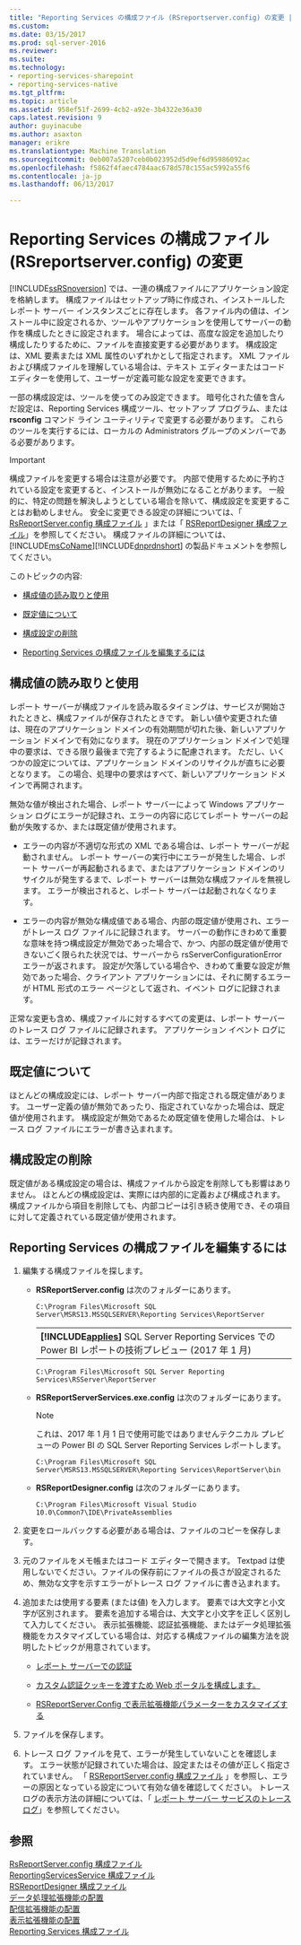 ```yaml
---
title: "Reporting Services の構成ファイル (RSreportserver.config) の変更 |Microsoft ドキュメント"
ms.custom: 
ms.date: 03/15/2017
ms.prod: sql-server-2016
ms.reviewer: 
ms.suite: 
ms.technology:
- reporting-services-sharepoint
- reporting-services-native
ms.tgt_pltfrm: 
ms.topic: article
ms.assetid: 958ef51f-2699-4cb2-a92e-3b4322e36a30
caps.latest.revision: 9
author: guyinacube
ms.author: asaxton
manager: erikre
ms.translationtype: Machine Translation
ms.sourcegitcommit: 0eb007a5207ceb0b023952d5d9ef6d95986092ac
ms.openlocfilehash: f5862f4faec4784aac678d578c155ac5992a55f6
ms.contentlocale: ja-jp
ms.lasthandoff: 06/13/2017

---
```

# <a name="modify-a-reporting-services-configuration-file-rsreportserverconfig"></a>Reporting Services の構成ファイル (RSreportserver.config) の変更
  [!INCLUDE[ssRSnoversion](../../includes/ssrsnoversion-md.md)] では、一連の構成ファイルにアプリケーション設定を格納します。 構成ファイルはセットアップ時に作成され、インストールしたレポート サーバー インスタンスごとに存在します。 各ファイル内の値は、インストール中に設定されるか、ツールやアプリケーションを使用してサーバーの動作を構成したときに設定されます。 場合によっては、高度な設定を追加したり構成したりするために、ファイルを直接変更する必要があります。 構成設定は、XML 要素または XML 属性のいずれかとして指定されます。 XML ファイルおよび構成ファイルを理解している場合は、テキスト エディターまたはコード エディターを使用して、ユーザーが定義可能な設定を変更できます。  
  
 一部の構成設定は、ツールを使ってのみ設定できます。 暗号化された値を含んだ設定は、Reporting Services 構成ツール、セットアップ プログラム、または **rsconfig** コマンド ライン ユーティリティで変更する必要があります。 これらのツールを実行するには、ローカルの Administrators グループのメンバーである必要があります。  
  
> [!IMPORTANT]  
>  構成ファイルを変更する場合は注意が必要です。 内部で使用するために予約されている設定を変更すると、インストールが無効になることがあります。 一般的に、特定の問題を解決しようとしている場合を除いて、構成設定を変更することはお勧めしません。 安全に変更できる設定の詳細については、「 [RsReportServer.config 構成ファイル](../../reporting-services/report-server/rsreportserver-config-configuration-file.md) 」または「 [RSReportDesigner 構成ファイル](../../reporting-services/report-server/rsreportdesigner-configuration-file.md)」を参照してください。 構成ファイルの詳細については、 [!INCLUDE[msCoName](../../includes/msconame-md.md)][!INCLUDE[dnprdnshort](../../includes/dnprdnshort-md.md)] の製品ドキュメントを参照してください。  
  
 このトピックの内容:  
  
-   [構成値の読み取りと使用](#bkmk_read_values)  
  
-   [既定値について](#bkmk_default_values)  
  
-   [構成設定の削除](#bkmk_delete_config_settings)  
  
-   [Reporting Services の構成ファイルを編集するには](#bkmk_edit_configuation_file)  
  
##  <a name="bkmk_read_values"></a> 構成値の読み取りと使用  
 レポート サーバーが構成ファイルを読み取るタイミングは、サービスが開始されたときと、構成ファイルが保存されたときです。 新しい値や変更された値は、現在のアプリケーション ドメインの有効期間が切れた後、新しいアプリケーション ドメインで有効になります。 現在のアプリケーション ドメインで処理中の要求は、できる限り最後まで完了するように配慮されます。 ただし、いくつかの設定については、アプリケーション ドメインのリサイクルが直ちに必要となります。 この場合、処理中の要求はすべて、新しいアプリケーション ドメインで再開されます。  
  
 無効な値が検出された場合、レポート サーバーによって Windows アプリケーション ログにエラーが記録され、エラーの内容に応じてレポート サーバーの起動が失敗するか、または既定値が使用されます。  
  
-   エラーの内容が不適切な形式の XML である場合は、レポート サーバーが起動されません。 レポート サーバーの実行中にエラーが発生した場合、レポート サーバーが再起動されるまで、またはアプリケーション ドメインのリサイクルが発生するまで、レポート サーバーは無効な構成ファイルを無視します。 エラーが検出されると、レポート サーバーは起動されなくなります。  
  
-   エラーの内容が無効な構成値である場合、内部の既定値が使用され、エラーがトレース ログ ファイルに記録されます。 サーバーの動作にきわめて重要な意味を持つ構成設定が無効であった場合で、かつ、内部の既定値が使用できないごく限られた状況では、サーバーから rsServerConfigurationError エラーが返されます。 設定が欠落している場合や、きわめて重要な設定が無効であった場合、クライアント アプリケーションには、それに関するエラーが HTML 形式のエラー ページとして返され、イベント ログに記録されます。  
  
 正常な変更も含め、構成ファイルに対するすべての変更は、レポート サーバーのトレース ログ ファイルに記録されます。 アプリケーション イベント ログには、エラーだけが記録されます。  
  
##  <a name="bkmk_default_values"></a> 既定値について  
 ほとんどの構成設定には、レポート サーバー内部で指定される既定値があります。 ユーザー定義の値が無効であったり、指定されていなかった場合は、既定値が使用されます。 構成設定が無効であるため既定値を使用した場合は、トレース ログ ファイルにエラーが書き込まれます。  
  
##  <a name="bkmk_delete_config_settings"></a> 構成設定の削除  
 既定値がある構成設定の場合は、構成ファイルから設定を削除しても影響はありません。 ほとんどの構成設定は、実際には内部的に定義および構成されます。 構成ファイルから項目を削除しても、内部コピーは引き続き使用でき、その項目に対して定義されている既定値が使用されます。  
  
##  <a name="bkmk_edit_configuation_file"></a> Reporting Services の構成ファイルを編集するには  
  
1.  編集する構成ファイルを探します。  
  
    -   **RSReportServer.config** は次のフォルダーにあります。  
  
        ```  
        C:\Program Files\Microsoft SQL Server\MSRS13.MSSQLSERVER\Reporting Services\ReportServer  
        ```  
        
        ||  
        |-|  
        |**[!INCLUDE[applies](../../includes/applies-md.md)]**  SQL Server Reporting Services での Power BI レポートの技術プレビュー (2017 年 1 月)|
        
        ```  
        C:\Program Files\Microsoft SQL Server Reporting Services\RSServer\ReportServer
        ```
  
    -   **RSReportServerServices.exe.config** は次のフォルダーにあります。  
    
        > [!NOTE] 
        > これは、2017 年 1 月 1 日で使用可能ではありませんテクニカル プレビューの Power BI の SQL Server Reporting Services レポートします。
  
        ```  
        C:\Program Files\Microsoft SQL Server\MSRS13.MSSQLSERVER\Reporting Services\ReportServer\bin  
        ```  
  
    -   **RSReportDesigner.config** は次のフォルダーにあります。  
  
        ```  
        C:\Program Files\Microsoft Visual Studio 10.0\Common7\IDE\PrivateAssemblies  
        ```  
  
2.  変更をロールバックする必要がある場合は、ファイルのコピーを保存します。  
  
3.  元のファイルをメモ帳またはコード エディターで開きます。 Textpad は使用しないでください。ファイルの保存前にファイルの長さが設定されるため、無効な文字を示すエラーがトレース ログ ファイルに書き込まれます。  
  
4.  追加または使用する要素 (または値) を入力します。 要素では大文字と小文字が区別されます。 要素を追加する場合は、大文字と小文字を正しく区別して入力してください。 表示拡張機能、認証拡張機能、またはデータ処理拡張機能をカスタマイズしている場合は、対応する構成ファイルの編集方法を説明したトピックが用意されています。  
  
    -   [レポート サーバーでの認証](../../reporting-services/security/authentication-with-the-report-server.md)  
  
    -   [カスタム認証クッキーを渡すため Web ポータルを構成します。](../../reporting-services/security/configure-the-web-portal-to-pass-custom-authentication-cookies.md)
  
    -   [RSReportServer.Config で表示拡張機能パラメーターをカスタマイズする](../../reporting-services/customize-rendering-extension-parameters-in-rsreportserver-config.md)  
  
5.  ファイルを保存します。  
  
6.  トレース ログ ファイルを見て、エラーが発生していないことを確認します。 エラー状態が記録されていた場合は、設定またはその値が正しく指定されていません。 「 [RSReportServer.config 構成ファイル](../../reporting-services/report-server/rsreportserver-config-configuration-file.md) 」を参照し、エラーの原因となっている設定について有効な値を確認してください。 トレース ログの表示方法の詳細については、「 [レポート サーバー サービスのトレース ログ](../../reporting-services/report-server/report-server-service-trace-log.md)」を参照してください。  
  
## <a name="see-also"></a>参照  
 [RsReportServer.config 構成ファイル](../../reporting-services/report-server/rsreportserver-config-configuration-file.md)   
 [ReportingServicesService 構成ファイル](../../reporting-services/report-server/reportingservicesservice-configuration-file.md)   
 [RSReportDesigner 構成ファイル](../../reporting-services/report-server/rsreportdesigner-configuration-file.md)   
 [データ処理拡張機能の配置](../../reporting-services/extensions/data-processing/deploying-a-data-processing-extension.md)   
 [配信拡張機能の配置](../../reporting-services/extensions/delivery-extension/deploying-a-delivery-extension.md)   
 [表示拡張機能の配置](../../reporting-services/extensions/rendering-extension/deploying-a-rendering-extension.md)   
 [Reporting Services 構成ファイル](../../reporting-services/report-server/reporting-services-configuration-files.md)  
  
  

